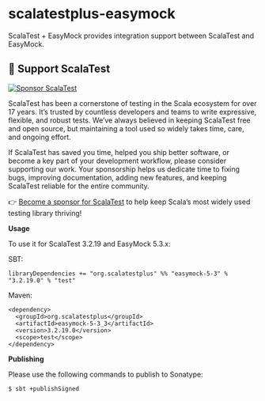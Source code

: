 # scalatestplus-easymock
 ScalaTest + EasyMock provides integration support between ScalaTest and EasyMock.

 💖 Support ScalaTest
--------------------

[![Sponsor ScalaTest](https://img.shields.io/badge/sponsor-scalatest-ff69b4?logo=github-sponsors)](https://github.com/sponsors/scalatest)

ScalaTest has been a cornerstone of testing in the Scala ecosystem for over 17 years. It’s trusted by countless developers and teams to write expressive, flexible, and robust tests. We’ve always believed in keeping ScalaTest free and open source, but maintaining a tool used so widely takes time, care, and ongoing effort.

If ScalaTest has saved you time, helped you ship better software, or become a key part of your development workflow, please consider supporting our work. Your sponsorship helps us dedicate time to fixing bugs, improving documentation, adding new features, and keeping ScalaTest reliable for the entire community.

👉 [Become a sponsor for ScalaTest](https://github.com/sponsors/scalatest) to help keep Scala’s most widely used testing library thriving!

 **Usage**

To use it for ScalaTest 3.2.19 and EasyMock 5.3.x: 

SBT: 

```
libraryDependencies += "org.scalatestplus" %% "easymock-5-3" % "3.2.19.0" % "test"
```

Maven: 

```
<dependency>
  <groupId>org.scalatestplus</groupId>
  <artifactId>easymock-5-3_3</artifactId>
  <version>3.2.19.0</version>
  <scope>test</scope>
</dependency>
```

**Publishing**

Please use the following commands to publish to Sonatype: 

```
$ sbt +publishSigned
```
